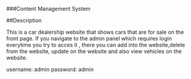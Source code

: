 ###Content Management System

##Description

This is a car dealership website that shows cars that are for sale on the front page. If you navigate to the admin panel which requires login everytime you try to acces it , there you can add into the website,delete from the website, update on the website and also view vehicles on the website.

username: admin
password: admin
